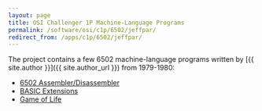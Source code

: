 ```yaml
---
layout: page
title: OSI Challenger 1P Machine-Language Programs
permalink: /software/osi/c1p/6502/jeffpar/
redirect_from: /apps/c1p/6502/jeffpar/
---
```


The project contains a few 6502 machine-language programs written by [{{ site.author }}]({{ site.author_url }}) from 1979-1980:

- [6502 Assembler/Disassembler](assembler/)
- [BASIC Extensions](basicext/)
- [Game of Life](life/)
